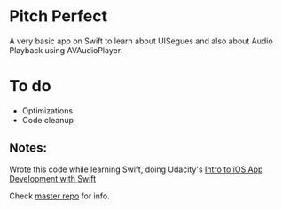 # Pitch Perfect

A very basic app on Swift to learn about UISegues and also about Audio Playback using AVAudioPlayer. 

# To do
- Optimizations
- Code cleanup


## Notes: 
Wrote this code while learning Swift, doing Udacity's [Intro to iOS App Development with Swift](https://www.udacity.com/course/intro-to-ios-app-development-with-swift--ud585)

Check [master repo](https://github.com/avinassh/learning-ios) for info.
